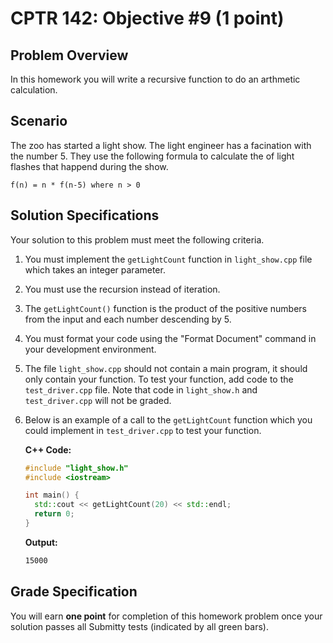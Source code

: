 # CPTR 142: Objective #9 (1 point)

## Problem Overview

In this homework you will write a recursive function to do an arthmetic calculation.

## Scenario

The zoo has started a light show.
The light engineer has a facination with the number 5.
They use the following formula to calculate the of light flashes that happend during the show.

```text
f(n) = n * f(n-5) where n > 0
```

## Solution Specifications

Your solution to this problem must meet the following criteria.

1. You must implement the `getLightCount` function in `light_show.cpp` file which takes an integer parameter.

1. You must use the recursion instead of iteration.

1. The `getLightCount()` function is the product of the positive numbers from the input and each number descending by 5.

1. You must format your code using the "Format Document" command in your development environment.

1. The file `light_show.cpp` should not contain a main program, it should only contain your function. To test your function, add code to the `test_driver.cpp` file. Note that code in `light_show.h` and `test_driver.cpp` will not be graded.

1. Below is an example of a call to the `getLightCount` function which you could implement in `test_driver.cpp` to test your function.

    **C++ Code:**
    ```c++
    #include "light_show.h"
    #include <iostream>

    int main() {
      std::cout << getLightCount(20) << std::endl;
      return 0;
    }
    ```

    **Output:**
    ```html
    15000
    ```

## Grade Specification

You will earn **one point** for completion of this homework problem once your solution passes all Submitty tests (indicated by all green bars).
